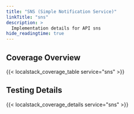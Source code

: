 ```yaml
---
title: "SNS (Simple Notification Service)"
linkTitle: "sns"
description: >
  Implementation details for API sns
hide_readingtime: true
---
```


## Coverage Overview
{{< localstack_coverage_table service="sns" >}}

## Testing Details
{{< localstack_coverage_details service="sns" >}}
